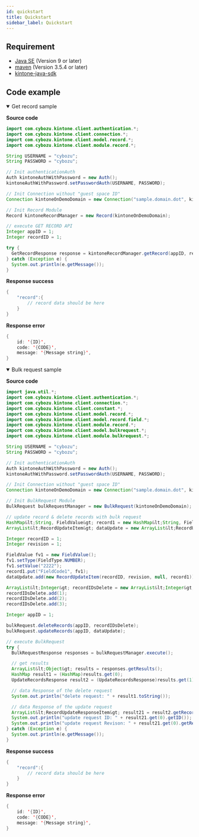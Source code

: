 ```yaml
---
id: quickstart
title: Quickstart
sidebar_label: Quickstart
---
```


## Requirement

* [Java SE](https://adoptopenjdk.net/) (Version 9 or later)
* [maven](https://maven.apache.org/download.cgi) (Version 3.5.4 or later)
* [kintone-java-sdk](https://github.com/kintone/kintone-java-sdk)

## Code example

<details class="tab-container" open>
<Summary>Get record sample</Summary>

**Source code**

```java
import com.cybozu.kintone.client.authentication.*;
import com.cybozu.kintone.client.connection.*;
import com.cybozu.kintone.client.model.record.*;
import com.cybozu.kintone.client.module.record.*;

String USERNAME = "cybozu";
String PASSWORD = "cybozu";

// Init authenticationAuth
Auth kintoneAuthWithPassword = new Auth();
kintoneAuthWithPassword.setPasswordAuth(USERNAME, PASSWORD);

// Init Connection without "guest space ID"
Connection kintoneOnDemoDomain = new Connection("sample.domain.dot", kintoneAuthWithPassword);

// Init Record Module
Record kintoneRecordManager = new Record(kintoneOnDemoDomain);

// execute GET RECORD API
Integer appID = 1;
Integer recordID = 1;

try {
  GetRecordResponse response = kintoneRecordManager.getRecord(appID, recordID);
} catch (Exception e) {
  System.out.println(e.getMessage());
}
```

**Response success**

```java
{
    "record":{
        // record data should be here
    }
}
```

**Response error**

```java
{
    id: '{ID}',
    code: '{CODE}',
    message: '{Message string}',
}
```

</details>

<details class="tab-container" open>
<Summary>Bulk request sample</Summary>

**Source code**

```java
import java.util.*;
import com.cybozu.kintone.client.authentication.*;
import com.cybozu.kintone.client.connection.*;
import com.cybozu.kintone.client.constant.*;
import com.cybozu.kintone.client.model.record.*;
import com.cybozu.kintone.client.model.record.field.*;
import com.cybozu.kintone.client.module.record.*;
import com.cybozu.kintone.client.model.bulkrequest.*;
import com.cybozu.kintone.client.module.bulkrequest.*;

String USERNAME = "cybozu";
String PASSWORD = "cybozu";

// Init authenticationAuth
Auth kintoneAuthWithPassword = new Auth();
kintoneAuthWithPassword.setPasswordAuth(USERNAME, PASSWORD);

// Init Connection without "guest space ID"
Connection kintoneOnDemoDomain = new Connection("sample.domain.dot", kintoneAuthWithPassword);

// Init BulkRequest Module
BulkRequest bulkRequestManager = new BulkRequest(kintoneOnDemoDomain);

// update record & delete records with bulk request
HashMap&lt;String, FieldValue&gt; record1 = new HashMap&lt;String, FieldValue&gt;();
ArrayList&lt;RecordUpdateItem&gt; dataUpdate = new ArrayList&lt;RecordUpdateItem&gt;();

Integer recordID = 1;
Integer revision = 1;

FieldValue fv1 = new FieldValue();
fv1.setType(FieldType.NUMBER);
fv1.setValue("2222");
record1.put("FieldCode1", fv1);
dataUpdate.add(new RecordUpdateItem(recordID, revision, null, record1));

ArrayList&lt;Integer&gt; recordIDsDelete = new ArrayList&lt;Integer&gt;();
recordIDsDelete.add(1);
recordIDsDelete.add(2);
recordIDsDelete.add(3);

Integer appID = 1;

bulkRequest.deleteRecords(appID, recordIDsDelete);
bulkRequest.updateRecords(appID, dataUpdate);

// execute BulkRequest
try {
  BulkRequestResponse responses = bulkRequestManager.execute();

  // get results
  ArrayList&lt;Object&gt; results = responses.getResults();
  HashMap result1 = (HashMap)results.get(0);
  UpdateRecordsResponse result2 = (UpdateRecordsResponse)results.get(1);

  // data Response of the delete request
  System.out.println("delete request: " + result1.toString());

  // data Response of the update request
  ArrayList&lt;RecordUpdateResponseItem&gt; result21 = result2.getRecords();
  System.out.println("update request ID: " + result21.get(0).getID());
  System.out.println("update request Revison: " + result21.get(0).getRevision());
} catch (Exception e) {
  System.out.println(e.getMessage());
}
```

**Response success**

```java
{
    "record":{
        // record data should be here
    }
}
```

**Response error**

```java
{
    id: '{ID}',
    code: '{CODE}',
    message: '{Message string}',
}
```

</details>
